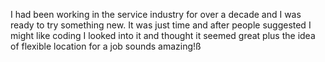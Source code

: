 I had been working in the service industry for over a decade and I was ready to try something new. It was just time and after people suggested I might like coding I looked into it and thought it seemed great plus the idea of flexible location for a job sounds amazing!ß

